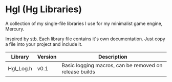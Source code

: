 # Hgl (Hg Libraries)

A collection of my single-file libraries I use for my minimalist game engine, Mercury. 

Inspired by [stb](https://github.com/nothings/stb). Each library file contains it's own documentation. Just copy a file into your project and include it.

|Library   | Version | Description                                            |
|----------|---------|--------------------------------------------------------|
|Hgl_Log.h | v0.1    | Basic logging macros, can be removed on release builds | 
